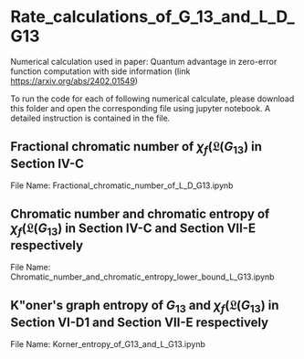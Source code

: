 # Rate_calculations_of_G_13_and_L_D_G13

Numerical calculation used in paper: Quantum advantage in zero-error function computation with side information (link https://arxiv.org/abs/2402.01549)

To run the code for each of following numerical calculate, please download this folder and open the corresponding file using jupyter notebook.
A detailed instruction is contained in the file.

## Fractional chromatic number of $\chi_f(\mathfrak{L}(G_{13})$ in Section IV-C

File Name: Fractional_chromatic_number_of_L_D_G13.ipynb 

## Chromatic number and chromatic entropy of $\chi_f(\mathfrak{L}(G_{13})$ in Section IV-C and Section VII-E respectively

File Name: Chromatic_number_and_chromatic_entropy_lower_bound_L_G13.ipynb

## K\"oner's graph entropy of $G_{13}$ and $\chi_f(\mathfrak{L}(G_{13})$ in Section VI-D1 and Section VII-E respectively

File Name: Korner_entropy_of_G13_and_L_G13.ipynb
